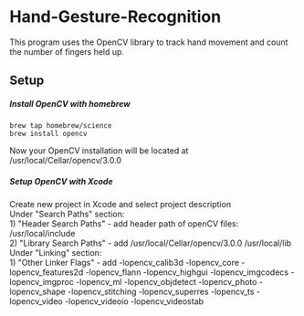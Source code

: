 # Hand-Gesture-Recognition

This program uses the OpenCV library to track hand movement and count the number of fingers held up.  

## Setup

##### Install OpenCV with homebrew

```
brew tap homebrew/science
brew install opencv
```

Now your OpenCV installation will be located at /usr/local/Cellar/opencv/3.0.0

##### Setup OpenCV with Xcode

Create new project in Xcode and select project description  
Under "Search Paths" section:  
	1) "Header Search Paths" - add header path of openCV files: /usr/local/include  
	2) "Library Search Paths" - add /usr/local/Cellar/opencv/3.0.0 /usr/local/lib  
Under "Linking" section:  
	1) "Other Linker Flags" - add -lopencv_calib3d -lopencv_core -lopencv_features2d -lopencv_flann -lopencv_highgui -lopencv_imgcodecs -lopencv_imgproc -lopencv_ml -lopencv_objdetect -lopencv_photo -lopencv_shape -lopencv_stitching -lopencv_superres -lopencv_ts -lopencv_video -lopencv_videoio -lopencv_videostab  
   
